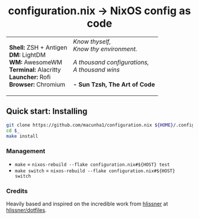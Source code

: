 <h1 align="center">configuration.nix -> NixOS config as code</h1>

<table align="center">
<tr>

<td>
<b>Shell:</b> ZSH + Antigen<br>
<b>DM:</b> LightDM<br>
<b>WM:</b> AwesomeWM<br>
<b>Terminal:</b> Alacritty<br>
<b>Launcher:</b> Rofi<br>
<b>Browser:</b> Chromium
</td>

<td>
<i>Know thyself,</i><br>
<i>Know thy environment.</i><br>

<i>A thousand configurations,</i><br>
<i>A thousand wins</i>
<br><br>
<b> - Sun Tzsh, The Art of Code</b>
</td>

</tr>
</table>

## Quick start: Installing

```sh
git clone https://github.com/macunha1/configuration.nix ${HOME}/.config/nixos/dotfiles
cd $_
make install
```

### Management

+ `make` = `nixos-rebuild --flake configuration.nix#${HOST} test`
+ `make switch` = `nixos-rebuild --flake configuration.nix#${HOST} switch`

### Credits

Heavily based and inspired on the incredible work from
[hlissner](https://github.com/hlissner) at
[hlissner/dotfiles](https://github.com/hlissner/dotfiles).
